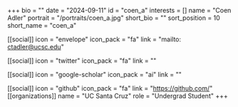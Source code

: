 +++
bio = "" 
date = "2024-09-11" 
id = "coen_a" 
interests = [] 
name = "Coen Adler" 
portrait = "/portraits/coen_a.jpg" 
short_bio = "" 
sort_position = 10
 short_name = "coen_a" 

[[social]] 
    icon = "envelope" 
    icon_pack = "fa" 
    link = "mailto: ctadler@ucsc.edu"

 [[social]] 
    icon = "twitter" 
    icon_pack = "fa" 
    link = "" 

[[social]] 
    icon = "google-scholar" 
    icon_pack = "ai" 
    link = "" 

[[social]] 
    icon = "github" 
    icon_pack = "fa" 
    link = "https://github.com/" 
[[organizations]] 
     name = "UC Santa Cruz" 
      role = "Undergrad Student" 
+++